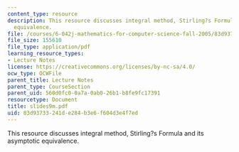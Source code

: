 ```yaml
---
content_type: resource
description: This resource discusses integral method, Stirling?s Formula and its asymptotic
  equivalence.
file: /courses/6-042j-mathematics-for-computer-science-fall-2005/83d93733241de284b3e6f604d3e4f7ed_slides9m.pdf
file_size: 155610
file_type: application/pdf
learning_resource_types:
- Lecture Notes
license: https://creativecommons.org/licenses/by-nc-sa/4.0/
ocw_type: OCWFile
parent_title: Lecture Notes
parent_type: CourseSection
parent_uid: 560d0fc0-0a7a-0ab0-26b1-b8fe9fc17391
resourcetype: Document
title: slides9m.pdf
uid: 83d93733-241d-e284-b3e6-f604d3e4f7ed
---
```

This resource discusses integral method, Stirling?s Formula and its asymptotic equivalence.